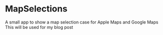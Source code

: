 # MapSelections
A small app to show a map selection case for Apple Maps and Google Maps
This will be used for my blog post
